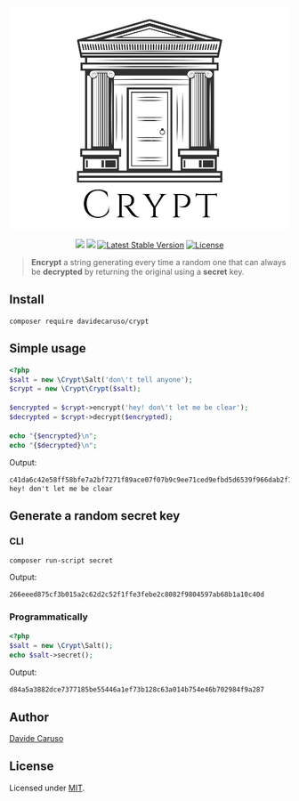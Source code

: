 <p align="center">
    <img src="https://github.com/davidecaruso/crypt/raw/master/logo.png" alt="Crypt" title="Crypt" />
</p>


<p align="center">
    <a href="https://codecov.io/gh/davidecaruso/crypt"><img src="https://codecov.io/gh/davidecaruso/crypt/branch/develop/graph/badge.svg?token=2B9K0OS5SJ"/></a>
    <a href="https://travis-ci.org/davidecaruso/crypt"><img src="https://travis-ci.org/davidecaruso/shell.js.svg?branch=master"/></a> 
    <a href="https://packagist.org/packages/davidecaruso/crypt"><img src="https://poser.pugx.org/davidecaruso/crypt/v/stable.svg" alt="Latest Stable Version"></a>
    <a href="https://packagist.org/packages/davidecaruso/crypt"><img src="https://poser.pugx.org/davidecaruso/crypt/license.svg" alt="License"></a>
</p>

> **Encrypt** a string generating every time a random one that can always be **decrypted** by returning the original using a **secret** key.

## Install
```shell script
composer require davidecaruso/crypt
```

## Simple usage
```php
<?php
$salt = new \Crypt\Salt('don\'t tell anyone');
$crypt = new \Crypt\Crypt($salt);

$encrypted = $crypt->encrypt('hey! don\'t let me be clear');
$decrypted = $crypt->decrypt($encrypted);

echo "{$encrypted}\n";
echo "{$decrypted}\n";
```
Output:
```text
c41da6c42e58ff58bfe7a2bf7271f89ace07f07b9c9ee71ced9efbd5d6539f966dab2f167bb22c463b37
hey! don't let me be clear
```

## Generate a random secret key 
### CLI
```shell script
composer run-script secret
```
Output:
```text
266eeed875cf3b015a2c62d2c52f1ffe3febe2c8082f9804597ab68b1a10c40d
```

### Programmatically
```php
<?php
$salt = new \Crypt\Salt();
echo $salt->secret();
```
Output:
```text
d84a5a3882dce7377185be55446a1ef73b128c63a014b754e46b702984f9a287
```

## Author
[Davide Caruso](https://about.me/davidecaruso)

## License
Licensed under [MIT](LICENSE).

